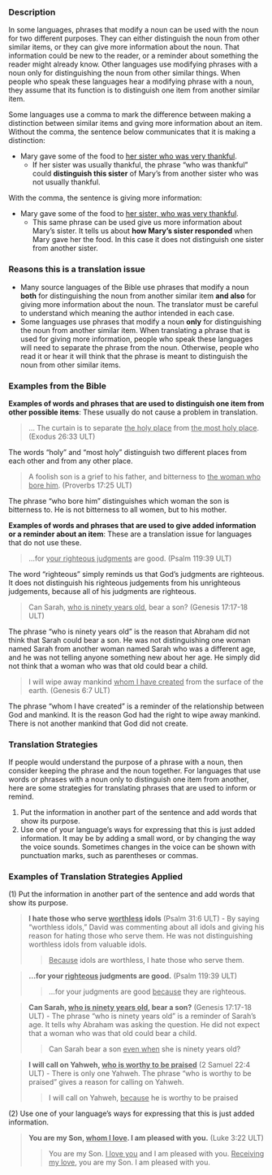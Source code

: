 
### Description

In some languages, phrases that modify a noun can be used with the noun for two different purposes. They can either distinguish the noun from other similar items, or they can give more information about the noun. That information could be new to the reader, or a reminder about something the reader might already know. Other languages use modifying phrases with a noun only for distinguishing the noun from other similar things. When people who speak these languages hear a modifying phrase with a noun, they assume that its function is to distinguish one item from another similar item.

Some languages use a comma to mark the difference between making a distinction between similar items and gving more information about an item. Without the comma, the sentence below communicates that it is making a distinction:

* Mary gave some of the food to <u>her sister who was very thankful</u>.
    * If her sister was usually thankful, the phrase “who was thankful” could **distinguish this sister** of Mary’s from another sister who was not usually thankful.

With the comma, the sentence is giving more information:

* Mary gave some of the food to <u>her sister, who was very thankful</u>.
    * This same phrase can be used give us more information about Mary’s sister. It tells us about **how Mary’s sister responded** when Mary gave her the food. In this case it does not distinguish one sister from another sister.

### Reasons this is a translation issue

* Many source languages of the Bible use phrases that modify a noun **both** for distinguishing the noun from another similar item **and also** for giving more information about the noun. The translator must be careful to understand which meaning the author intended in each case.
* Some languages use phrases that modify a noun **only** for distinguishing the noun from another similar item. When translating a phrase that is used for giving more information, people who speak these languages will need to separate the phrase from the noun. Otherwise, people who read it or hear it will think that the phrase is meant to distinguish the noun from other similar items.

### Examples from the Bible

**Examples of words and phrases that are used to distinguish one item from other possible items**: These usually do not cause a problem in translation.

> … The curtain is to separate <u>the holy place</u> from <u>the most holy place</u>. (Exodus 26:33 ULT)

The words “holy” and “most holy” distinguish two different places from each other and from any other place.

> A foolish son is a grief to his father, and bitterness to <u>the woman who bore him</u>. (Proverbs 17:25 ULT)

The phrase “who bore him” distinguishes which woman the son is bitterness to. He is not bitterness to all women, but to his mother.

**Examples of words and phrases that are used to give added information or a reminder about an item**: These are a translation issue for languages that do not use these.

> …for <u>your righteous judgments</u> are good.  (Psalm 119:39 ULT)

The word “righteous” simply reminds us that God’s judgments are righteous. It does not distinguish his righteous judgements from his unrighteous judgements, because all of his judgments are righteous.

> Can Sarah, <u>who is ninety years old</u>, bear a son? (Genesis 17:17-18 ULT)

The phrase “who is ninety years old” is the reason that Abraham did not think that Sarah could bear a son. He was not distinguishing one woman named Sarah from another woman named Sarah who was a different age, and he was not telling anyone something new about her age. He simply did not think that a woman who was that old could bear a child.

> I will wipe away mankind <u>whom I have created</u> from the surface of the earth. (Genesis 6:7 ULT)

The phrase “whom I have created” is a reminder of the relationship between God and mankind. It is the reason God had the right to wipe away mankind. There is not another mankind that God did not create.

### Translation Strategies

If people would understand the purpose of a phrase with a noun, then consider keeping the phrase and the noun together. For languages that use words or phrases with a noun only to distinguish one item from another, here are some strategies for translating phrases that are used to inform or remind.

1. Put the information in another part of the sentence and add words that show its purpose.
1. Use one of your language’s ways for expressing that this is just added information. It may be by adding a small word, or by changing the way the voice sounds. Sometimes changes in the voice can be shown with punctuation marks, such as parentheses or commas.

### Examples of Translation Strategies Applied

(1) Put the information in another part of the sentence and add words that show its purpose.

> **I hate those who serve <u>worthless</u> idols** (Psalm 31:6 ULT) - By saying “worthless idols,” David was commenting about all idols and giving his reason for hating those who serve them. He was not distinguishing worthless idols from valuable idols.
>> <u>Because</u> idols are worthless, I hate those who serve them.

> **…for your <u>righteous</u> judgments are good.** (Psalm 119:39 ULT)
>> …for your judgments are good <u>because</u> they are righteous.

> **Can Sarah, <u>who is ninety years old</u>, bear a son?** (Genesis 17:17-18 ULT) - The phrase “who is ninety years old” is a reminder of Sarah’s age. It tells why Abraham was asking the question. He did not expect that a woman who was that old could bear a child.
>> Can Sarah bear a son <u>even when</u> she is ninety years old?

> **I will call on Yahweh, <u>who is worthy to be praised</u>**  (2 Samuel 22:4 ULT) - There is only one Yahweh. The phrase “who is worthy to be praised” gives a reason for calling on Yahweh.
>> I will call on Yahweh, <u>because</u> he is worthy to be praised

(2) Use one of your language’s ways for expressing that this is just added information.

> **You are my Son, <u>whom I love</u>. I am pleased with you.** (Luke 3:22 ULT)
>> You are my Son. <u>I love you</u> and I am pleased with you.
>> <u>Receiving my love</u>, you are my Son. I am pleased with you.

